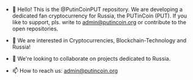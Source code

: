 - 👋 Hello! This is the @PutinCoinPUT repository. We are developing a dedicated fan cryptocurrency for Russia, the PUTinCoin (PUT). If you like to support, pls. write to admin@putincoin.org or contribute to the open repositories.

- 👀 We are interested in Cryptocurrencies, Blockchain-Technology and Russia!
- 💞️ We're looking to collaborate on projects dedicated to Russia.
- 📫 How to reach us: admin@putincoin.org

<!---
PutinCoinPUT is our ✨ development ✨ repository for any code, scripts and apps about the cryptocurrency Putincoin (PUT).
--->
